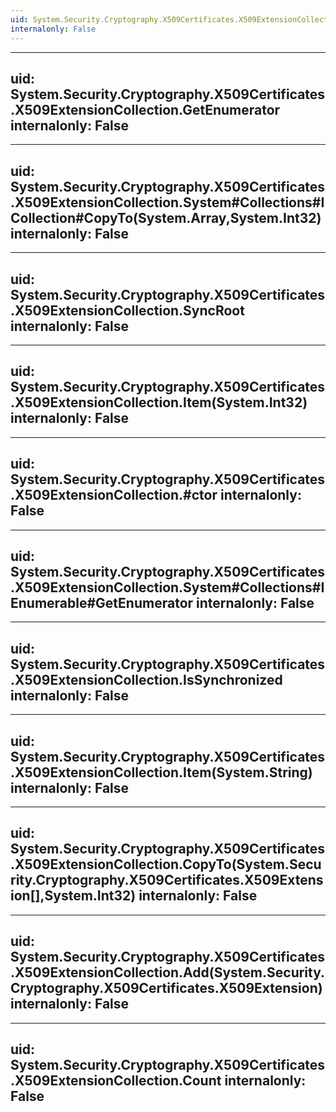 ```yaml
---
uid: System.Security.Cryptography.X509Certificates.X509ExtensionCollection
internalonly: False
---
```


---
uid: System.Security.Cryptography.X509Certificates.X509ExtensionCollection.GetEnumerator
internalonly: False
---

---
uid: System.Security.Cryptography.X509Certificates.X509ExtensionCollection.System#Collections#ICollection#CopyTo(System.Array,System.Int32)
internalonly: False
---

---
uid: System.Security.Cryptography.X509Certificates.X509ExtensionCollection.SyncRoot
internalonly: False
---

---
uid: System.Security.Cryptography.X509Certificates.X509ExtensionCollection.Item(System.Int32)
internalonly: False
---

---
uid: System.Security.Cryptography.X509Certificates.X509ExtensionCollection.#ctor
internalonly: False
---

---
uid: System.Security.Cryptography.X509Certificates.X509ExtensionCollection.System#Collections#IEnumerable#GetEnumerator
internalonly: False
---

---
uid: System.Security.Cryptography.X509Certificates.X509ExtensionCollection.IsSynchronized
internalonly: False
---

---
uid: System.Security.Cryptography.X509Certificates.X509ExtensionCollection.Item(System.String)
internalonly: False
---

---
uid: System.Security.Cryptography.X509Certificates.X509ExtensionCollection.CopyTo(System.Security.Cryptography.X509Certificates.X509Extension[],System.Int32)
internalonly: False
---

---
uid: System.Security.Cryptography.X509Certificates.X509ExtensionCollection.Add(System.Security.Cryptography.X509Certificates.X509Extension)
internalonly: False
---

---
uid: System.Security.Cryptography.X509Certificates.X509ExtensionCollection.Count
internalonly: False
---
